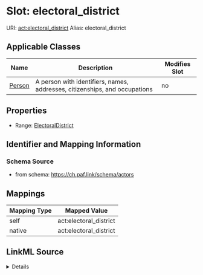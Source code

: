 

# Slot: electoral_district 



URI: [act:electoral_district](https://ch.paf.link/schema/actors/electoral_district)
Alias: electoral_district

<!-- no inheritance hierarchy -->





## Applicable Classes

| Name | Description | Modifies Slot |
| --- | --- | --- |
| [Person](Person.md) | A person with identifiers, names, addresses, citizenships, and occupations |  no  |






## Properties

* Range: [ElectoralDistrict](ElectoralDistrict.md)




## Identifier and Mapping Information






### Schema Source


* from schema: https://ch.paf.link/schema/actors




## Mappings

| Mapping Type | Mapped Value |
| ---  | ---  |
| self | act:electoral_district |
| native | act:electoral_district |




## LinkML Source

<details>
```yaml
name: electoral_district
from_schema: https://ch.paf.link/schema/actors
rank: 1000
alias: electoral_district
owner: Person
domain_of:
- Person
range: ElectoralDistrict

```
</details>